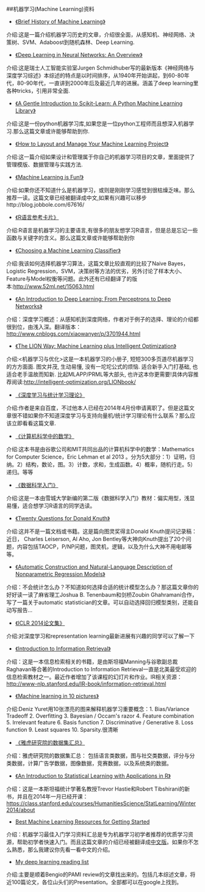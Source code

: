 ##机器学习(Machine Learning)资料

* [《Brief History of Machine Learning》](http://www.erogol.com/brief-history-machine-learning/)

介绍:这是一篇介绍机器学习历史的文章，介绍很全面，从感知机、神经网络、决策树、SVM、Adaboost到随机森林、Deep Learning.


* [《Deep Learning in Neural Networks: An Overview》](http://www.idsia.ch/~juergen/DeepLearning15May2014.pdf)

介绍:这是瑞士人工智能实验室Jurgen Schmidhuber写的最新版本《神经网络与深度学习综述》本综述的特点是以时间排序，从1940年开始讲起，到60-80年代，80-90年代，一直讲到2000年后及最近几年的进展。涵盖了deep learning里各种tricks，引用非常全面.

* [《A Gentle Introduction to Scikit-Learn: A Python Machine Learning Library》](http://machinelearningmastery.com/a-gentle-introduction-to-scikit-learn-a-python-machine-learning-library/)

介绍:这是一份python机器学习库,如果您是一位python工程师而且想深入机器学习.那么这篇文章或许能够帮助到你.

* [《How to Layout and Manage Your Machine Learning Project》](http://machinelearningmastery.com/how-to-layout-and-manage-your-machine-learning-project/)

介绍:这一篇介绍如果设计和管理属于你自己的机器学习项目的文章，里面提供了管理模版、数据管理与实践方法.

* [《Machine Learning is Fun!》](https://medium.com/code-poet/80ea3ec3c471)

介绍:如果你还不知道什么是机器学习，或则是刚刚学习感觉到很枯燥乏味。那么推荐一读。这篇文章已经被翻译成中文,如果有兴趣可以移步http://blog.jobbole.com/67616/


* [《R语言参考卡片》](http://cran.r-project.org/doc/contrib/Liu-R-refcard.pdf)

介绍:R语言是机器学习的主要语言,有很多的朋友想学习R语言，但是总是忘记一些函数与关键字的含义。那么这篇文章或许能够帮助到你

* [《Choosing a Machine Learning Classifier》](http://blog.echen.me/2011/04/27/choosing-a-machine-learning-classifier/)

介绍:我该如何选择机器学习算法，这篇文章比较直观的比较了Naive Bayes，Logistic Regression，SVM，决策树等方法的优劣，另外讨论了样本大小、Feature与Model权衡等问题。此外还有已经翻译了的版本:http://www.52ml.net/15063.html

* [《An Introduction to Deep Learning: From Perceptrons to Deep Networks》](http://www.toptal.com/machine-learning/an-introduction-to-deep-learning-from-perceptrons-to-deep-networks)

介绍：深度学习概述：从感知机到深度网络，作者对于例子的选择、理论的介绍都很到位，由浅入深。翻译版本：http://www.cnblogs.com/xiaowanyer/p/3701944.html

* [《The LION Way: Machine Learning plus Intelligent Optimization》](http://www.lionsolver.com/LIONbook/)

 介绍:<机器学习与优化>这是一本机器学习的小册子, 短短300多页道尽机器学习的方方面面. 图文并茂, 生动易懂, 没有一坨坨公式的烦恼. 适合新手入门打基础, 也适合老手温故而知新. 比起MLAPP/PRML等大部头, 也许这本你更需要!具体内容推荐阅读:http://intelligent-optimization.org/LIONbook/

* [《深度学习与统计学习理论》](http://1.guzili.sinaapp.com/?p=174)

介绍:作者是来自百度，不过他本人已经在2014年4月份申请离职了。但是这篇文章很不错如果你不知道深度学习与支持向量机/统计学习理论有什么联系？那么应该立即看看这篇文章.

* [《计算机科学中的数学》](http://courses.csail.mit.edu/6.042/fall13/mcs.pdf)

介绍:这本书是由谷歌公司和MIT共同出品的计算机科学中的数学：Mathematics for Computer Science，Eric Lehman et al 2013 。分为5大部分：1）证明，归纳。2）结构，数论，图。3）计数，求和，生成函数。4）概率，随机行走。5）递归。等等

* [《数据科学入门》](http://zh.scribd.com/doc/223731055/Data-Science-Book-v-2)

介绍:这是一本由雪城大学新编的第二版《数据科学入门》教材：偏实用型，浅显易懂，适合想学习R语言的同学选读。

* [《Twenty Questions for Donald Knuth》](http://www.informit.com/articles/article.aspx?p=2213858)

介绍:这并不是一篇文档或书籍。这是篇向图灵奖得主Donald Knuth提问记录稿： 近日， Charles Leiserson, Al Aho, Jon Bentley等大神向Knuth提出了20个问题，内容包括TAOCP，P/NP问题，图灵机，逻辑，以及为什么大神不用电邮等等。

* [《Automatic Construction and Natural-Language Description of Nonparametric Regression Models》](http://arxiv.org/pdf/1402.4304v2.pdf)

介绍：不会统计怎么办？不知道如何选择合适的统计模型怎么办？那这篇文章你的好好读一读了麻省理工Joshua B. Tenenbaum和剑桥Zoubin Ghahramani合作，写了一篇关于automatic statistician的文章。可以自动选择回归模型类别，还能自动写报告...

* [《ICLR 2014论文集》](http://openreview.net/venue/iclr2014)

介绍:对深度学习和representation learning最新进展有兴趣的同学可以了解一下

* [《Introduction to Information Retrieval》](http://www-nlp.stanford.edu/IR-book/)

介绍：这是一本信息检索相关的书籍，是由斯坦福Manning与谷歌副总裁Raghavan等合著的Introduction to Information Retrieval一直是北美最受欢迎的信息检索教材之一。最近作者增加了该课程的幻灯片和作业。IR相关资源：http://www-nlp.stanford.edu/IR-book/information-retrieval.html

* [《Machine learning in 10 pictures》](http://www.denizyuret.com/2014/02/machine-learning-in-5-pictures.html)

介绍:Deniz Yuret用10张漂亮的图来解释机器学习重要概念：1. Bias/Variance Tradeoff 2. Overfitting 3. Bayesian / Occam's razor 4. Feature combination 5. Irrelevant feature 6. Basis function 7. Discriminative / Generative 8. Loss function 9. Least squares 10. Sparsity.很清晰

* [《雅虎研究院的数据集汇总》](http://webscope.sandbox.yahoo.com/catalog.php?datatype=l)

介绍：雅虎研究院的数据集汇总： 包括语言类数据，图与社交类数据，评分与分类数据，计算广告学数据，图像数据，竞赛数据，以及系统类的数据。

* [《An Introduction to Statistical Learning with Applications in R》](http://www-bcf.usc.edu/~gareth/ISL/)

介绍：这是一本斯坦福统计学著名教授Trevor Hastie和Robert Tibshirani的新书，并且在2014年一月已经开课：https://class.stanford.edu/courses/HumanitiesScience/StatLearning/Winter2014/about

* [Best Machine Learning Resources for Getting Started](http://machinelearningmastery.com/best-machine-learning-resources-for-getting-started/)

介绍：机器学习最佳入门学习资料汇总是专为机器学习初学者推荐的优质学习资源，帮助初学者快速入门。而且这篇文章的介绍已经被翻译成[中文版](http://article.yeeyan.org/view/22139/410514)。如果你不怎么熟悉，那么我建议你先看一看中文的介绍。

* [My deep learning reading list](http://blog.sina.com.cn/s/blog_bda0d2f10101fpp4.html)

介绍:主要是顺着Bengio的PAMI review的文章找出来的。包括几本综述文章，将近100篇论文，各位山头们的Presentation。全部都可以在google上找到。
